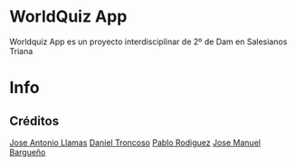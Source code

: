 # WorldQuiz App

Worldquiz App es un proyecto interdisciplinar de 2º de Dam en Salesianos Triana


# Info



## Créditos

[Jose Antonio Llamas]([https://github.com/jallamas])
[Daniel Troncoso]([https://github.com/myrows])
[Pablo Rodiguez]([https://github.com/sulfurox])
[Jose Manuel Bargueño]([https://github.com/jmbargueno])
